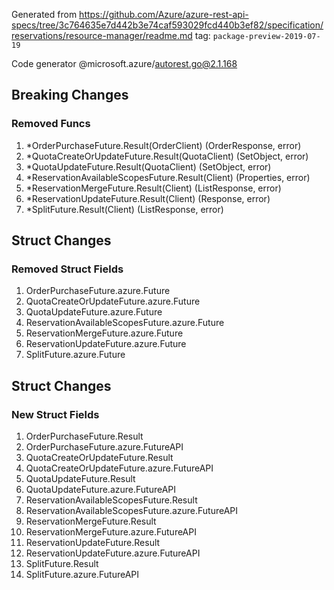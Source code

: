 Generated from https://github.com/Azure/azure-rest-api-specs/tree/3c764635e7d442b3e74caf593029fcd440b3ef82/specification/reservations/resource-manager/readme.md tag: `package-preview-2019-07-19`

Code generator @microsoft.azure/autorest.go@2.1.168

## Breaking Changes

### Removed Funcs

1. *OrderPurchaseFuture.Result(OrderClient) (OrderResponse, error)
1. *QuotaCreateOrUpdateFuture.Result(QuotaClient) (SetObject, error)
1. *QuotaUpdateFuture.Result(QuotaClient) (SetObject, error)
1. *ReservationAvailableScopesFuture.Result(Client) (Properties, error)
1. *ReservationMergeFuture.Result(Client) (ListResponse, error)
1. *ReservationUpdateFuture.Result(Client) (Response, error)
1. *SplitFuture.Result(Client) (ListResponse, error)

## Struct Changes

### Removed Struct Fields

1. OrderPurchaseFuture.azure.Future
1. QuotaCreateOrUpdateFuture.azure.Future
1. QuotaUpdateFuture.azure.Future
1. ReservationAvailableScopesFuture.azure.Future
1. ReservationMergeFuture.azure.Future
1. ReservationUpdateFuture.azure.Future
1. SplitFuture.azure.Future

## Struct Changes

### New Struct Fields

1. OrderPurchaseFuture.Result
1. OrderPurchaseFuture.azure.FutureAPI
1. QuotaCreateOrUpdateFuture.Result
1. QuotaCreateOrUpdateFuture.azure.FutureAPI
1. QuotaUpdateFuture.Result
1. QuotaUpdateFuture.azure.FutureAPI
1. ReservationAvailableScopesFuture.Result
1. ReservationAvailableScopesFuture.azure.FutureAPI
1. ReservationMergeFuture.Result
1. ReservationMergeFuture.azure.FutureAPI
1. ReservationUpdateFuture.Result
1. ReservationUpdateFuture.azure.FutureAPI
1. SplitFuture.Result
1. SplitFuture.azure.FutureAPI
